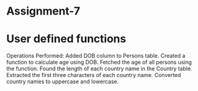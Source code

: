 # Assignment-7
# User defined functions
Operations Performed:
Added DOB column to Persons table.
Created a function to calculate age using DOB.
Fetched the age of all persons using the function.
Found the length of each country name in the Country table.
Extracted the first three characters of each country name.
Converted country names to uppercase and lowercase.
